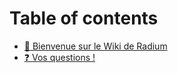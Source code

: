 # Table of contents

* [👋 Bienvenue sur le Wiki de Radium](README.md)
* [❓ Vos questions !](vos-questions.md)
